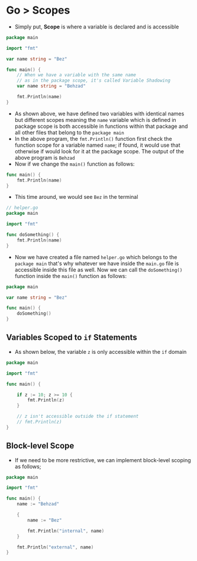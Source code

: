 # Go > Scopes

-   Simply put, **Scope** is where a variable is declared and is accessible

```go
package main

import "fmt"

var name string = "Bez"

func main() {
    // When we have a variable with the same name
    // as in the package scope, it's called Variable Shadowing
	var name string = "Behzad"

	fmt.Println(name)
}
```

-   As shown above, we have defined two variables with identical names but different scopes meaning the `name` variable which is defined in package scope is both accessible in functions within that package and all other files that belong to the `package main`
-   In the above program, the `fmt.Println()` function first check the function scope for a variable named `name`; if found, it would use that otherwise if would look for it at the package scope. The output of the above program is `Behzad`
-   Now if we change the `main()` function as follows:

```go
func main() {
	fmt.Println(name)
}
```

-   This time around, we would see `Bez` in the terminal

```go
// helper.go
package main

import "fmt"

func doSomething() {
	fmt.Println(name)
}
```

-   Now we have created a file named `helper.go` which belongs to the `package main` that's why whatever we have inside the `main.go` file is accessible inside this file as well. Now we can call the `doSomething()` function inside the `main()` function as follows:

```go
package main

var name string = "Bez"

func main() {
	doSomething()
}
```

## Variables Scoped to `if` Statements

-   As shown below, the variable `z` is only accessible within the `if` domain

```go
package main

import "fmt"

func main() {

	if z := 10; z >= 10 {
		fmt.Println(z)
	}

	// z isn't accessible outside the if statement
	// fmt.Println(z)
}
```

## Block-level Scope

-   If we need to be more restrictive, we can implement block-level scoping as follows;

```go
package main

import "fmt"

func main() {
	name := "Behzad"

	{
		name := "Bez"

		fmt.Println("internal", name)
	}

	fmt.Println("external", name)
}
```
